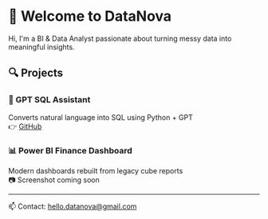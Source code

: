 # 👋 Welcome to DataNova

Hi, I'm a BI & Data Analyst passionate about turning messy data into meaningful insights.

## 🔍 Projects

### 🧠 GPT SQL Assistant
Converts natural language into SQL using Python + GPT  
👉 [GitHub](https://github.com/hellodatanova/gpt-sql-assistant)

### 📊 Power BI Finance Dashboard
Modern dashboards rebuilt from legacy cube reports  
📷 Screenshot coming soon

---

📫 Contact: hello.datanova@gmail.com
